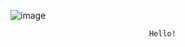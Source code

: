 
![image](https://github.com/user-attachments/assets/0bf04075-79e7-4e0d-8b81-4865c3c2bd77)


                                   Hello!
